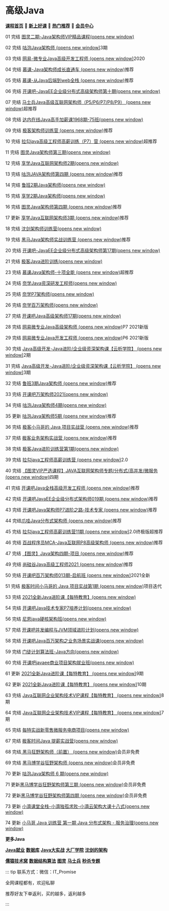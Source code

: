 # 高级Java

[**课程首页**](https://www.itpromise.cloud/) 💖 [**新上好课**](https://www.itpromise.cloud/list/xshk.html) 💖 [**热门推荐**](https://www.itpromise.cloud/list/rmtj.html) 💖 [**会员中心**](https://www.itpromise.cloud/list/vip.html)

01 完结 [图灵二期-Java架构师VIP精品课程(opens new window)](https://ke.qq.com/course/231516)

02 完结 [咕泡Java架构师 (opens new window)](https://ke.qq.com/course/188630)3期

03 完结 [网易-微专业Java高级开发工程师 (opens new window)](https://mooc.study.163.com/smartSpec/detail/1001485004.htm)2020

04 完结 [慕课-Java架构师成长直通车 (opens new window)](https://class.imooc.com/sale/javaarchitect)推荐

05 完结 [慕课-从Java后端到web全栈 (opens new window)](https://class.imooc.com/sale/javafullstack)推荐

06 完结 [开课吧-JavaEE企业级分布式高级架构师第十期(opens new window)](https://www.kaikeba.com/vipcourse/java)

07 完结 [马士兵Java高级互联网架构师（P5/P6/P7/P8/P9） (opens new window)](https://ke.qq.com/course/398381)超推荐

08 完结 [达内在线Java高手加薪课1968期-75班(opens new window)](http://www.tmooc.cn/course/300394.shtml)

09 完结 [极客架构师训练营 (opens new window)](https://u.geekbang.org/subject/arch/1000388)推荐

10 完结 [拉勾java高级工程师高薪训练（P7）营 (opens new window)](https://kaiwu.lagou.com/java_architect.html)超推荐

11 完结 [图灵Java架构师第三期(opens new window)](https://ke.qq.com/course/231516)

12 完结 [享学Java互联网架构师2期(opens new window)](https://ke.qq.com/course/287404)

13 完结 [咕泡JAVA架构师第四期 (opens new window)](https://ke.qq.com/course/188630)推荐

14 完结 [鲁班2期Java架构师(opens new window)](https://ke.qq.com/course/323635#term_id=100499562)

15 完结 [享学2期Java架构师(opens new window)](https://ke.qq.com/course/287404)

16 完结 [图灵Java架构师第四期 (opens new window)](https://ke.qq.com/course/231516)推荐

17 更新 [享学Java互联网架构师3期 (opens new window)](https://ke.qq.com/course/287404)推荐

18 完结 [沈剑架构师训练营(opens new window)](https://www.jiagoushi.tech/detail/term_5ee4b1511ac29_g5N7NL/25)

19 完结 [黑马Java架构师实战训练营 (opens new window)](https://www.boxuegu.com/course/comment-3224.html)推荐

20 完结 [开课吧-JavaEE企业级分布式高级架构师第17期(opens new window)](https://www.kaikeba.com/vipcourse/java)

21 完结 [极客Java进阶训练(opens new window)](https://u.geekbang.org/subject/java/1000579)

23 完结 [慕课Java架构师-十项全能 (opens new window)](https://class.imooc.com/sale/javaalmighty)超推荐

24 完结 [奈学Java资深研发工程师(opens new window)](https://www.naixuejiaoyu.com/nap.html)

25 完结 [奈学P7架构师(opens new window)](https://www.naixuejiaoyu.com/nae.html)

26 完结 [奈学百万架构师(opens new window)](https://www.naixuejiaoyu.com/nam.html)

27 完结 [开课吧Java高级架构师17期(opens new window)](https://www.kaikeba.com/vipcourse/java)

28 完结 [网易微专业Java高级架构师 (opens new window)](https://mooc.study.163.com/smartSpec/detail/1202858603.htm)P7 2021新版

29 完结 [网易微专业Java开发工程师 (opens new window)](https://mooc.study.163.com/smartSpec/detail/1202867602.htm)P6 2021新版

30 完结 [Java高级开发-Java进阶/企业级资深架构课【云析学院】 (opens new window)](https://ke.qq.com/course/295309)2期

31 完结 [Java高级开发-Java进阶/企业级资深架构课【云析学院】 (opens new window)](https://ke.qq.com/course/295309)3期

32 完结 [鲁班3期Java架构师 (opens new window)](https://ke.qq.com/course/323635)推荐

33 完结 [开课吧万架构师2021(opens new window)](https://www.kaikeba.com/course/vip/149)

34 完结 [咕泡Java架构师4期(opens new window)](https://ke.qq.com/course/188630)

35 更新 [咕泡Java架构师5期 (opens new window)](https://ke.qq.com/course/188630)推荐

36 完结 [极客小马哥的 Java 项目实战营 (opens new window)](https://u.geekbang.org/subject/java2nd/1000675)推荐

37 完结 [极客业务架构实战营 (opens new window)](https://u.geekbang.org/subject/arch2nd)推荐

38 完结 [极客Java进阶训练营第1期(opens new window)](https://u.geekbang.org/subject/java/1000579)

39 完结 [拉勾java工程师高薪训练营 (opens new window)](https://kaiwu.lagou.com/java_architect.html)2.0

40 完结 [【图灵VIP严选课程】JAVA互联网架构师专题/分布式/高并发/微服务 (opens new window)](https://ke.qq.com/course/231516)四期

41 完结 [开课吧Java全栈高级开发工程师 (opens new window)](https://www.kaikeba.com/course/vip/222)推荐

42 完结 [开课吧JavaEE企业级分布式架构师019期 (opens new window)](https://www.kaikeba.com/vipcourse/java)推荐

43 完结 [开课吧Java架构师P7进阶之路-技术专家 (opens new window)](https://www.kaikeba.com/course/vip/220)推荐

44 完结[爪哇Java分布式架构师 (opens new window)](http://www.zhaowaedu.com/#/page3_2)推荐

45 完结 [拉勾java工程师高薪训练营11期 (opens new window)](https://kaiwu.lagou.com/java_architect.html)2.0终极版超推荐

46 完结 [百战程序员MCA-Java互联网P8高级架构师 (opens new window)](http://www.itbaizhan.cn/course/javajg)推荐

47 完结 [【图灵】Java架构四期-项目 (opens new window)](https://ke.qq.com/course/231516)推荐

49 完结 [尚硅谷Java高级工程师2021 (opens new window)](http://www.atguigu.com/kecheng.shtml)推荐

50 完结 [开课吧百万架构师013期-启航班 (opens new window)](https://www.kaikeba.com/course/vip/149)2021全新

51 完结 [极客时间小马哥的 Java 项目实战第1期 (opens new window)](https://u.geekbang.org/subject/java2nd/1000675)项目迭代

53 完结 [2021全新Java进阶课【每特教育】(opens new window)](https://ke.qq.com/course/3451972)

54 完结 [开课吧Java技术专家P7培养计划(opens new window)](https://www.kaikeba.com/course/vip/598)

56 完结 [尼恩java硬核架构班(opens new window)](http://invalid.uri/)

57 完结 [开课吧并发编程与JVM领域进阶计划(opens new window)](https://www.kaikeba.com/course/vip/188)

58 完结 [开课吧Java百万架构之业务场景实战课(opens new window)](https://www.kaikeba.com/course/vip/189)

59 完结 [门徒计划算法班-Java方向(opens new window)](https://www.kaikeba.com/course/vip/700)

60 完结 [开课吧javaee商业项目架构就业班(opens new window)](https://www.kaikeba.com/course/vip/297)

61 更新 [2021全新Java进阶课【每特教育】 (opens new window)](https://ke.qq.com/course/3451972)9期

62 更新 [2021全新Java进阶课【每特教育】 (opens new window)](https://ke.qq.com/course/3451972)10期

63 完结 [Java互联网企业架构技术VIP课程【每特教育】 (opens new window)](https://ke.qq.com/course/291872)8期

64 完结 [Java互联网企业架构技术VIP课程【每特教育】 (opens new window)](https://ke.qq.com/course/291872)7期

65 完结 [每特实战新零售微服务电商项目(opens new window)](https://ke.qq.com/course/291872)

67 完结 [极客时间Java 提薪实战营(opens new window)](https://u.geekbang.org/subject/java3rd)

68 完结[ 黑马狂野架构师（前置） (opens new window)](https://www.boxuegu.com/course/detail-3275.html)会员非免费

69 完结 [黑马博学谷狂野架构师 (opens new window)](https://www.boxuegu.com/subject/architect-01.html)会员非免费

70 更新 [咕泡Java架构师 6 期(opens new window)](https://ke.qq.com/course/188630)

71 更新[黑马博学谷狂野架构师第三期 (opens new window)](https://www.boxuegu.com/subject/architect-01.html)会员非免费

72 更新[黑马博学谷狂野架构师第四期 (opens new window)](https://www.boxuegu.com/subject/architect-01.html)会员非免费

73 更新 [小滴课堂全栈-小滴独孤求败-小滴云架构大课十八式(opens new window)](https://xdclass.net/videoDetailsPage?id=85)

74 更新 [小马哥 Java 训练营 第一期 Java 分布式架构 - 服务治理(opens new window)](https://mztp.yuque.com/docs/share/3b9d972e-8620-4209-83d6-d9186123f4ee)



**更多Java**

[**Java就业**](https://www.itpromise.cloud/list/JavaJY.html) [**数据库**](https://www.itpromise.cloud/list/bigData.html) [**Java大实战**](https://www.itpromise.cloud/list/javaDSZ.html) [**大厂学院**](https://www.itpromise.cloud/list/dcxy.html) [**沈剑的架构**](https://www.itpromise.cloud/list/sjjgs.html)

[**儒猿技术窝**](https://www.itpromise.cloud/list/ryjsw.html) [**数据结构算法**](https://www.itpromise.cloud/list/sjjgsf.html) [**图灵**](https://www.itpromise.cloud/list/tuling.html) [**马士兵**](https://www.itpromise.cloud/list/mashibing.html) [**秒杀专题**](https://www.itpromise.cloud/list/mszt.html)



::: tip
联系方式：微信：IT_Promise

全网课程都有，欢迎私聊

推荐好友下单返利，买的越多，返利越多

:::